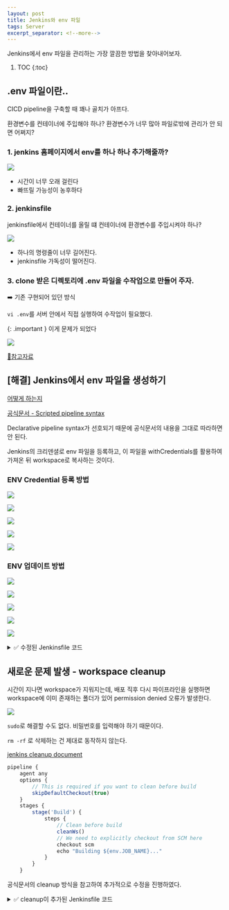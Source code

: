 ```yaml
---
layout: post
title: Jenkins와 env 파일
tags: Server
excerpt_separator: <!--more-->
---
```


Jenkins에서 env 파일을 관리하는 가장 깔끔한 방법을 찾아내어보자.
<!--more-->

1. TOC
{:toc}

## .env 파일이란..

CICD pipeline을 구축할 때 꽤나 골치가 아프다.

환경변수를 컨테이너에 주입해야 하나? 환경변수가 너무 많아 파일로밖에 관리가 안 되면 어쩌지?

### 1. jenkins 홈페이지에서 env를 하나 하나 추가해줄까?

![](/attachment/2024/04/17/env-setting.png)

- 시간이 너무 오래 걸린다
- 빠뜨릴 가능성이 농후하다

### 2. jenkinsfile

jenkinsfile에서 컨테이너를 올릴 떄 컨테이너에 환경변수를 주입시켜야 하나?

![](/attachment/2024/04/17/jenkinsfile-docker.png)

- 하나의 명령줄이 너무 길어진다.
- jenkinsfile 가독성이 떨어진다.

### 3. clone 받은 디렉토리에 .env 파일을 수작업으로 만들어 주자.

➡️ 기존 구현되어 있던 방식

`vi .env`를 서버 안에서 직접 실행하여 수작업이 필요했다.

{: .important }
이게 문제가 되었다

![](/attachment/2024/04/17/github-issue.png)

[📍참고자료](https://community.jenkins.io/t/project-files-missing-out-from-jenkins-workspace/13213)

## [해결] Jenkins에서 env 파일을 생성하기

[어떻게 하는지](https://devops.stackexchange.com/questions/13085/how-to-update-env-file-in-production-while-jenkins-deployment)

[공식문서 - Scripted pipeline syntax](https://www.jenkins.io/doc/pipeline/steps/credentials-binding/#withcredentials-bind-credentials-to-variables)

Declarative pipeline syntax가 선호되기 때문에 공식문서의 내용을 그대로 따라하면 안 된다.

Jenkins의 크리덴셜로 env 파일을 등록하고, 이 파일을 withCredentials를 활용하여 가져온 뒤 workspace로 복사하는 것이다.

### ENV Credential 등록 방법

![](/attachment/2024/04/17/01update-env.png)

![](/attachment/2024/04/17/02update-env.png)

![](/attachment/2024/04/17/01create-env.png)

![](/attachment/2024/04/17/02create-env.png)

![](/attachment/2024/04/17/03create-env.png)

### ENV 업데이트 방법

![](/attachment/2024/04/17/01update-env.png)

![](/attachment/2024/04/17/02update-env.png)

![](/attachment/2024/04/17/03update-env.png)

![](/attachment/2024/04/17/04update-env.png)

![](/attachment/2024/04/17/05update-env.png)

<details>
<summary>✅ 수정된 Jenkinsfile 코드</summary>
<div markdown="1">

```
pipeline {
  agent any
  
  environment {
    DOCKER_REGISTRY_CREDENTIALS = '레지스트리이름'
    GITHUB_CREDENTIALS = '깃허브크리덴셜이름'
    app = ''
  }
  
  stages {

    stage('Prepare') {
      steps {
        script {
          // Copy secret environment file to workspace
          withCredentials([file(credentialsId: 'env', variable: 'mySecretEnvFile')]) {
            sh "cp $mySecretEnvFile $WORKSPACE"
          }
        }
      }
    }
    
    stage('Clone') {
      steps {
        // Clone repository
        git branch: 'main',
        credentialsId: "${env.GITHUB_CREDENTIALS}",
        url: '깃허브주소'
      }
    }
    
    stage('Build Image') {
      steps {
        // Build Docker image
        script {
            app = docker.build('이미지이름')
        }
      }
    }
    
    stage('Push Image') {
      steps {
        // Push Docker image
        script {
            docker.withRegistry('https://registry.hub.docker.com', "${env.DOCKER_REGISTRY_CREDENTIALS}") {
                app.push("${env.BUILD_NUMBER}")
                app.push("latest")
            }
        }
      }
    }
    
    stage('Deploy') {
      steps {
        // Deploy Docker container
        sh "docker container stop 컨테이너이름"
        sh "docker container prune -f"
        sh "docker run -d -p 호스트포트:컨테이너포트 --name 컨테이너이름 -v 볼륭이름:볼륨과연결할컨테이너경로 --restart=always 이미지이름"
      }
    }
  }
}
```

</div>
</details>

## 새로운 문제 발생 - workspace cleanup

시간이 지나면 workspace가 지워지는데, 배포 직후 다시 파이프라인을 실행하면 workspace에 이미 존재하는 폴더가 있어 permission denied 오류가 발생한다.

![](/attachment/2024/04/17/permission-denied.png)

`sudo`로 해결할 수도 없다. 비밀번호를 입력해야 하기 때문이다.

`rm -rf` 로 삭제하는 건 제대로 동작하지 않는다.

[jenkins cleanup document](https://github.com/jenkinsci/ws-cleanup-plugin)

```js
pipeline {
    agent any
    options {
        // This is required if you want to clean before build
        skipDefaultCheckout(true)
    }
    stages {
        stage('Build') {
            steps {
                // Clean before build
                cleanWs()
                // We need to explicitly checkout from SCM here
                checkout scm
                echo "Building ${env.JOB_NAME}..."
            }
        }
    }
```

공식문서의 cleanup 방식을 참고하여 추가적으로 수정을 진행하였다.

<details>
<summary>✅ cleanup이 추가된 Jenkinsfile 코드</summary>
<div markdown="1">

```
pipeline {
  agent any
  
  environment {
    DOCKER_REGISTRY_CREDENTIALS = '레지스트리이름'
    GITHUB_CREDENTIALS = '깃허브크리덴셜이름'
    app = ''
  }

  options {
    // This is required if you want to clean before build
    skipDefaultCheckout(true)
  }
  
  stages {

    stage('Prepare') {
      steps {
        // Clean before build
        cleanWs()
        // We need to explicitly checkout from SCM here
        checkout scm
        script {
          // Copy secret environment file to workspace
          withCredentials([file(credentialsId: 'env', variable: 'mySecretEnvFile')]) {
            sh "cp $mySecretEnvFile $WORKSPACE"
          }
        }
      }
    }
    
    stage('Clone') {
      steps {
        // Clone repository
        git branch: 'main',
        credentialsId: "${env.GITHUB_CREDENTIALS}",
        url: '깃허브주소'
      }
    }
    
    stage('Build Image') {
      steps {
        // Build Docker image
        script {
            app = docker.build('pirogramming/homepage')
        }
      }
    }
    
    stage('Push Image') {
      steps {
        // Push Docker image
        script {
            docker.withRegistry('https://registry.hub.docker.com', "${env.DOCKER_REGISTRY_CREDENTIALS}") {
                app.push("${env.BUILD_NUMBER}")
                app.push("latest")
            }
        }
      }
    }
    
    stage('Deploy') {
      steps {
        // Deploy Docker container
        sh "docker container stop 컨테이너이름"
        sh "docker container prune -f"
        sh "docker run -d -p 호스트포트:컨테이너포트 --name 컨테이너이름 -v 볼륨이름:볼륨과연결할컨테이너경로 --restart=always 이미지이름"
      }
    }
  }
}
```

</div>
</details>